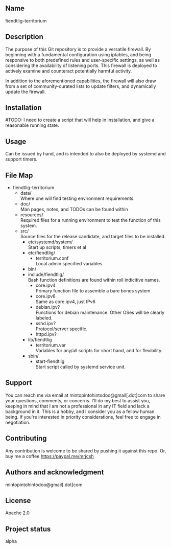 ## Name
fiendtlig-territorium

## Description
The purpose of this Git repository is to provide a versatile firewall. By
beginning with a fundamental configuration using iptables, and being responsive
to both predefined rules and user-specific settings, as well as considering
the availability of listening ports. This firewall is deployed to actively
examine and counteract potentially harmful activity.

In addition to the aforementioned capabilities, the firewall will also draw
from a set of community-curated lists to update filters, and dynamically update
the firewall.

## Installation
#TODO: I need to create a script that will help in installation, and give a reasonable running state.

## Usage
Can be issued by hand, and is intended to also be deployed by systemd and
support timers.

## File Map
- fiendtlig-territorium
  - data/<br>Where one will find testing environment requirements.
  - doc/<br>Man pages, notes, and TODOs can be found within
  - resources/<br>Required files for a running environment to test the function of this system.
  - src/<br>Source files for the release candidate, and target files to be installed.
    - etc/systemd/system/<br>Start up scripts, timers et al
    - etc/fiendtlig/
      - territorium.conf<br>Local admin specified variables.
    - bin/
    - include/fiendtlig/<br>Bash function definitions are found within roll indicitive names.
      - core.ipv4<br>Primary function file to assemble a bare bones system
      - core.ipv6<br>Same as core.ipv4, just IPv6
      - debian.ipv?<br>Functions for debian maintenance. Other OSes will be clearly labeled.
      - sshd.ipv?<br>Protocol/server specific.
      - httpd.ipv?
    - lib/fiendtlig
      - territorium.var<br>Variables for any/all scripts for short hand, and for flexibility.
    - sbin/
      - start-fiendtlig<br>Start script called by systemd service unit.
## Support
You can reach me via email at mintopintohintodoo@gmail[.dot]com to share your
questions, comments, or concerns. I'll do my best to assist you, keeping in mind
that I am not a professional in any IT field and lack a background in it. This
is a hobby, and I consider you as a fellow human being. If you're interested in
priority considerations, feel free to engage in negotiation.

## Contributing
Any contribution is welcome to be shared by pushing it against this repo.
Or, buy me a coffee https://paypal.me/mrjcsh

## Authors and acknowledgment
mintopintohintodoo@gmail[.dot]com

## License
Apache 2.0

## Project status
alpha